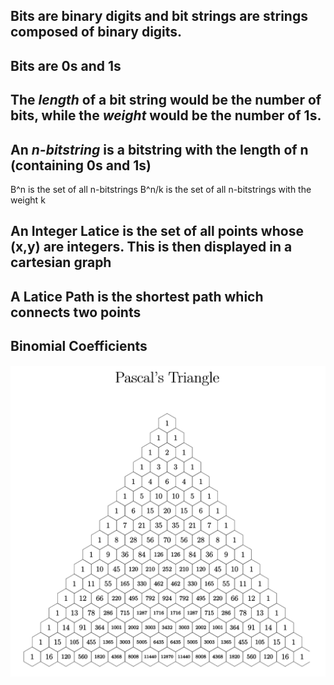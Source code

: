 ## Bits are binary digits and bit strings are strings composed of binary digits.
## Bits are 0s and 1s

## The *length* of a bit string would be the number of bits, while the *weight* would be the number of 1s.


## An *n-bitstring* is a bitstring with the length of n (containing 0s and 1s)
B^n is the set of all n-bitstrings
B^n/k is the set of all n-bitstrings with the weight k

## An Integer Latice is the set of all points whose (x,y) are integers. This is then displayed in a cartesian graph
## A Latice Path is the shortest path which connects two points

## Binomial Coefficients 

![Alt text](image.png)